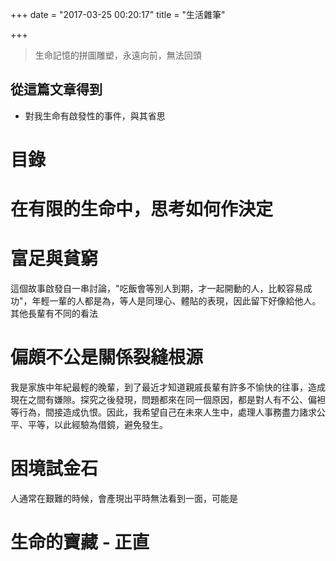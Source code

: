 +++
date = "2017-03-25 00:20:17"
title = "生活雜筆"

+++

> 生命記憶的拼圖雕塑，永遠向前，無法回頭

## 從這篇文章得到

- 對我生命有啟發性的事件，與其省思

# 目錄

<!-- toc -->
<!-- more -->



# 在有限的生命中，思考如何作決定

# 富足與貧窮
這個故事啟發自一串討論，"吃飯會等別人到期，才一起開動的人，比較容易成功"，年輕一輩的人都是為，等人是同理心、體貼的表現，因此留下好像給他人。其他長輩有不同的看法


# 偏頗不公是關係裂縫根源

我是家族中年紀最輕的晚輩，到了最近才知道親戚長輩有許多不愉快的往事，造成現在之間有嫌隙。探究之後發現，問題都來在同一個原因，都是對人有不公、偏袒等行為，間接造成仇恨。因此，我希望自己在未來人生中，處理人事務盡力諸求公平、平等，以此經驗為借鏡，避免發生。

# 困境試金石

人通常在艱難的時候，會產現出平時無法看到一面，可能是

# 生命的寶藏 - 正直
